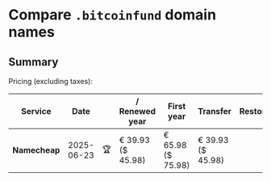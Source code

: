 # Compare `.bitcoinfund` domain names

## Summary

Pricing (excluding taxes):

| Service | Date |  | / Renewed year | First year | Transfer | Restoration |
|--|--|--|--|--|--|--|
| **Namecheap** | 2025-06-23 | 🏆 | € 39.93<br>($ 45.98) | € 65.98<br>($ 75.98) | € 39.93<br>($ 45.98) |  |
